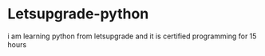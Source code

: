 # Letsupgrade-python
i am learning python from letsupgrade and it is certified programming for 15 hours
